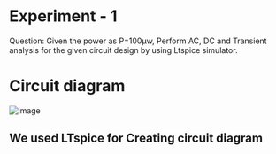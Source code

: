 # Experiment - 1
Question: Given the power as P=100µw, Perform AC, DC and Transient analysis for the given circuit design by using Ltspice simulator.
# Circuit diagram 
![image](https://github.com/user-attachments/assets/586bf188-a39f-4404-946b-8fd7af3d7ab9)
## We used LTspice for Creating circuit diagram

